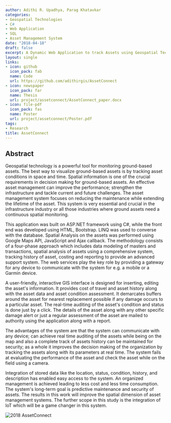 ```yaml
---
author: Adithi R. Upadhya, Parag Khatavkar
categories:
- Geospatial Technologies
- C#
- Web Application
- SQL
- Asset Management System
date: "2018-04-18"
draft: false
excerpt: A Dynamic Web Application to track Assets using Geospatial Technologies - AssetConnect. (AWATAG) 
layout: single
links:
- icon: github
  icon_pack: fab
  name: Code
  url: https://github.com/adithirgis/AssetConnect
- icon: newspaper
  icon_pack: far
  name: Thesis 
  url: project/assetconnect/AssetConnect_paper.docx
- icon: file-pdf
  icon_pack: fas
  name: Poster 
  url: project/assetconnect/Poster.pdf
tags:
- Research
title: AssetConnect 
---
```


## Abstract

Geospatial technology is a powerful tool for monitoring ground-based assets. The best way to visualize ground-based assets is by tracking asset conditions in space and time. Spatial information is one of the crucial requirements in decision making for ground-based assets. An effective asset management can improve the performance; strengthen the infrastructure and tackle current and future challenges. The asset management system focuses on reducing the maintenance while extending the lifetime of the asset. This system is very essential and crucial in the infrastructure industry or all those industries where ground assets need a continuous spatial monitoring.

This application was built on ASP.NET framework using C#, while the front end was developed using HTML, Bootstrap. LINQ was used to converse with the database. Spatial Analysis on the assets was performed using Google Maps API, JavaScript and Ajax callback. The methodology consists of a four-phase approach which includes data modeling of masters and transactions, spatial analysis of assets using a comprehensive system, tracking history of asset, costing and reporting to provide an advanced support system. The web services play the key role by providing a gateway for any device to communicate with the system for e.g. a mobile or a Garmin device.

A user-friendly, interactive GIS interface is designed for inserting, editing the asset's information. It provides cost of travel and asset history along with the asset data and asset condition assessment. It demarcates buffers around the asset for nearest replacement possible if any damage occurs to a particular asset. The real-time auditing of the asset's condition and status is done just by a click. The details of the asset along with any other specific damage alert or just a regular assessment of the asset are mailed to authority using the application along with a report.

The advantages of the system are that the system can communicate with any device; can achieve real time auditing of the assets while being on the map and also a complete track of assets history can be maintained for security; as a whole it improves the decision making of the organization by tracking the assets along with its parameters at real time. The system fails at evaluating the performance of the asset and check the asset while on the field using a camera.

Integration of stored data like the location, status, condition, history, and description has enabled easy access to the system. An organized management is achieved leading to less cost and less time consumption. The system's long-term goal is predictive maintenance and security of assets. The results in this work will improve the spatial dimension of asset management systems. The further scope in this study is the integration of IoT which will be a game changer in this system.


![[2018 AssetConnect](Poster.pdf)](Poster.png)